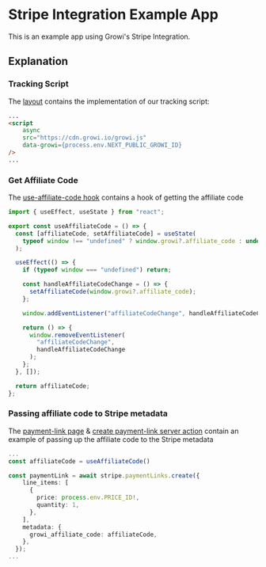 # Stripe Integration Example App

This is an example app using Growi's Stripe Integration.

## Explanation

### Tracking Script
The [layout](src/app/layout.tsx) contains the implementation of our tracking script:
```html
...
<script
    async
    src="https://cdn.growi.io/growi.js"
    data-growi={process.env.NEXT_PUBLIC_GROWI_ID}
/>
...
```
### Get Affiliate Code
The [use-affiliate-code hook](src/app/lib/use-affiliate-code.ts) contains a hook of getting the affiliate code
```ts
import { useEffect, useState } from "react";

export const useAffiliateCode = () => {
  const [affiliateCode, setAffiliateCode] = useState(
    typeof window !== "undefined" ? window.growi?.affiliate_code : undefined
  );

  useEffect(() => {
    if (typeof window === "undefined") return;

    const handleAffiliateCodeChange = () => {
      setAffiliateCode(window.growi?.affiliate_code);
    };

    window.addEventListener("affiliateCodeChange", handleAffiliateCodeChange);

    return () => {
      window.removeEventListener(
        "affiliateCodeChange",
        handleAffiliateCodeChange
      );
    };
  }, []);

  return affiliateCode;
};
```

### Passing affiliate code to Stripe metadata
The [payment-link page](src/app/payment-link/page.tsx) & [create payment-link server action](src/app/payment-link/create.ts) contain an example of passing up the affiliate code to the Stripe metadata
```ts
...
const affiliateCode = useAffiliateCode()

const paymentLink = await stripe.paymentLinks.create({
    line_items: [
      {
        price: process.env.PRICE_ID!,
        quantity: 1,
      },
    ],
    metadata: {
      growi_affiliate_code: affiliateCode,
    },
  });
...
```
